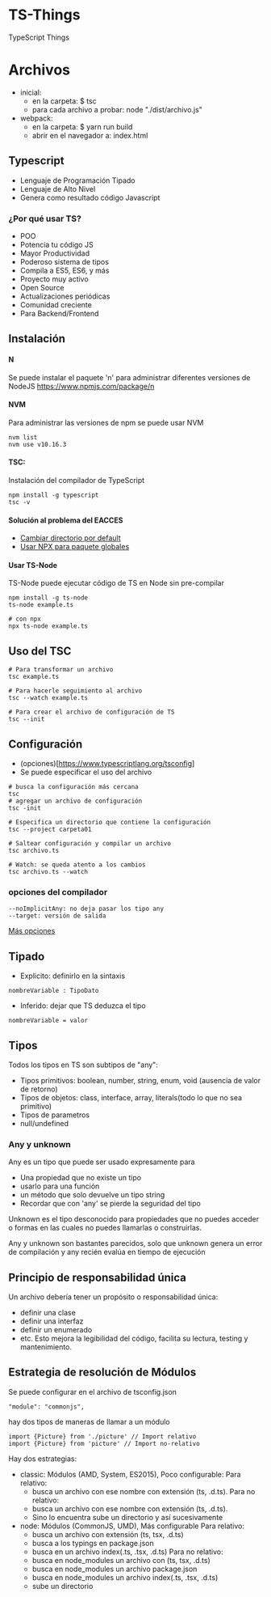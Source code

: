 # TS-Things
TypeScript Things

# Archivos
- inicial: 
    - en la carpeta: $ tsc
    - para cada archivo a probar: node "./dist/archivo.js"
- webpack: 
    - en la carpeta: $ yarn run build
    - abrir en el navegador a: index.html

## Typescript
- Lenguaje de Programación Tipado
- Lenguaje de Alto Nivel
- Genera como resultado código Javascript

### ¿Por qué usar TS?
- POO
- Potencia tu código JS
- Mayor Productividad
- Poderoso sistema de tipos
- Compila a ES5, ES6, y más
- Proyecto  muy activo
- Open Source
- Actualizaciones periódicas
- Comunidad creciente
- Para Backend/Frontend

## Instalación
#### N
Se puede instalar el paquete 'n' para administrar diferentes versiones de NodeJS
https://www.npmjs.com/package/n

#### NVM
Para administrar las versiones de npm se puede usar NVM
```
nvm list
nvm use v10.16.3
```
#### TSC:
Instalación del compilador de TypeScript
```
npm install -g typescript
tsc -v
```
#### Solución al problema del EACCES
- [Cambiar directorio por default](https://docs.npmjs.com/resolving-eacces-permissions-errors-when-installing-packages-globally#manually-change-npms-default-directory)
- [Usar NPX para paquete globales](https://www.npmjs.com/package/npx)

#### Usar TS-Node
TS-Node puede ejecutar código de TS en Node sin pre-compilar
```
npm install -g ts-node  
ts-node example.ts

# con npx
npx ts-node example.ts
```

## Uso del TSC
```
# Para transformar un archivo
tsc example.ts

# Para hacerle seguimiento al archivo
tsc --watch example.ts

# Para crear el archivo de configuración de TS
tsc --init
```

## Configuración
- (opciones)[https://www.typescriptlang.org/tsconfig]
- Se puede especificar el uso del archivo
```
# busca la configuración más cercana
tsc
# agregar un archivo de configuración
tsc -init

# Especifica un directorio que contiene la configuración
tsc --project carpeta01

# Saltear configuración y compilar un archivo
tsc archivo.ts

# Watch: se queda atento a los cambios
tsc archivo.ts --watch

```
### opciones del compilador

```
--noImplicitAny: no deja pasar los tipo any
--target: versión de salida
```
[Más opciones](https://www.typescriptlang.org/docs/handbook/compiler-options.html)
## Tipado
- Explicito: definirlo en la sintaxis
```
nombreVariable : TipoDato
```
- Inferido: dejar que TS deduzca el tipo
```
nombreVariable = valor
```

## Tipos
Todos los tipos en TS son subtipos de "any":
- Tipos primitivos: boolean, number, string, enum, void (ausencia de valor de retorno)
- Tipos de objetos: class, interface, array, literals(todo lo que no sea primitivo)
- Tipos de parametros
- null/undefined
### Any y unknown
Any es un tipo que puede ser usado expresamente para
- Una propiedad que no existe un tipo
- usarlo para una función
- un método que solo devuelve un tipo string
- Recordar que con 'any' se pierde la seguridad del tipo

Unknown es el tipo desconocido para propiedades que no puedes acceder o formas en las cuales no puedes llamarlas o construirlas.

Any y unknown son bastantes parecidos, solo que unknown genera un error de compilación y any recién evalúa en tiempo de ejecución
## Principio de responsabilidad única
Un archivo debería tener un propósito o responsabilidad única:
- definir una clase
- definir una interfaz
- definir un enumerado
- etc.
Esto mejora la legibilidad del código, facilita su lectura, testing y mantenimiento.

## Estrategia de resolución de Módulos
Se puede configurar en el archivo de tsconfig.json
```
"module": "commonjs", 
```
hay dos tipos de maneras de llamar a un módulo
```
import {Picture} from './picture' // Import relativo
import {Picture} from 'picture' // Import no-relativo
```

Hay dos estrategias:
- classic: Módulos (AMD, System, ES2015), Poco configurable: 
    Para relativo:
    - busca un archivo con ese nombre con extensión (ts, .d.ts). 
    Para no relativo:
    - busca un archivo con ese nombre con extensión (ts, .d.ts). 
    - Sino lo encuentra sube un directorio y así sucesivamente
- node: Módulos (CommonJS, UMD), Más configurable
    Para relativo:
    - busca un archivo con extensión (ts, tsx, .d.ts)
    - busca a los typings en package.json 
    - busca en un archivo index(.ts, .tsx, .d.ts)
    Para no relativo:
    - busca en node_modules un archivo con (ts, tsx, .d.ts)
    - busca en node_modules un archivo package.json
    - busca en node_modules un archivo index(.ts, .tsx, .d.ts)
    - sube un directorio


